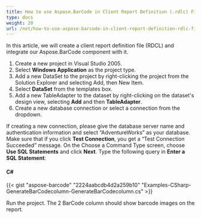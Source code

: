 ```yaml
---
title: How to use Aspose.BarCode in Client Report Definition (.rdlc) Files
type: docs
weight: 20
url: /net/how-to-use-aspose-barcode-in-client-report-definition-rdlc-files/
---
```


In this article, we will create a client report definition file (RDCL) and integrate our Aspose.BarCode component with it.

1. Create a new project in Visual Studio 2005.
1. Select **Windows Application** as the project type.
1. Add a new DataSet to the project by right-clicking the project from the Solution Explorer and selecting Add, then New Item.
1. Select **DataSet** from the templates box.
1. Add a new TableAdapter to the dataset by right-clicking on the dataset's design view, selecting **Add** and then **TableAdapter**.
1. Create a new database connection or select a connection from the dropdown.

If creating a new connection, please give the database server name and authentication information and select “AdventureWorks” as your database. Make sure that if you click **Test Connection**, you get a “Test Connection Succeeded” message. On the Choose a Command Type screen, choose **Use SQL Statements** and click **Next**. Type the following query in **Enter a SQL Statement**:
#### **C#**
{{< gist "aspose-barcode" "2224aabcdb4d2a259b10" "Examples-CSharp-GenerateBarCodecolumn-GenerateBarCodecolumn.cs" >}}



Run the project. The 2 BarCode column should show barcode images on the report.
